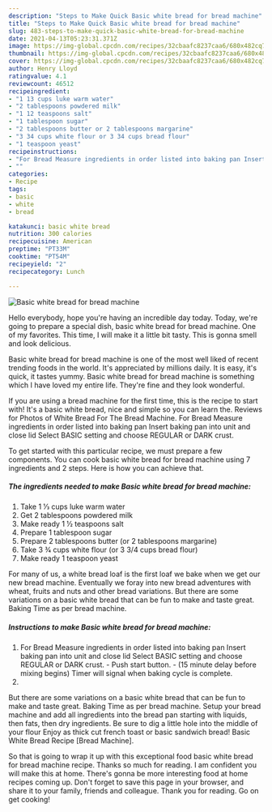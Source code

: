 ```yaml
---
description: "Steps to Make Quick Basic white bread for bread machine"
title: "Steps to Make Quick Basic white bread for bread machine"
slug: 483-steps-to-make-quick-basic-white-bread-for-bread-machine
date: 2021-04-13T05:23:31.371Z
image: https://img-global.cpcdn.com/recipes/32cbaafc8237caa6/680x482cq70/basic-white-bread-for-bread-machine-recipe-main-photo.jpg
thumbnail: https://img-global.cpcdn.com/recipes/32cbaafc8237caa6/680x482cq70/basic-white-bread-for-bread-machine-recipe-main-photo.jpg
cover: https://img-global.cpcdn.com/recipes/32cbaafc8237caa6/680x482cq70/basic-white-bread-for-bread-machine-recipe-main-photo.jpg
author: Henry Lloyd
ratingvalue: 4.1
reviewcount: 46512
recipeingredient:
- "1 13 cups luke warm water"
- "2 tablespoons powdered milk"
- "1 12 teaspoons salt"
- "1 tablespoon sugar"
- "2 tablespoons butter or 2 tablespoons margarine"
- "3 34 cups white flour or 3 34 cups bread flour"
- "1 teaspoon yeast"
recipeinstructions:
- "For Bread Measure ingredients in order listed into baking pan Insert baking pan into unit and close lid Select BASIC setting and choose REGULAR or DARK crust. Push start button. (15 minute delay before mixing begins) Timer will signal when baking cycle is complete."
- ""
categories:
- Recipe
tags:
- basic
- white
- bread

katakunci: basic white bread 
nutrition: 300 calories
recipecuisine: American
preptime: "PT33M"
cooktime: "PT54M"
recipeyield: "2"
recipecategory: Lunch

---
```



![Basic white bread for bread machine](https://img-global.cpcdn.com/recipes/32cbaafc8237caa6/680x482cq70/basic-white-bread-for-bread-machine-recipe-main-photo.jpg)

Hello everybody, hope you're having an incredible day today. Today, we're going to prepare a special dish, basic white bread for bread machine. One of my favorites. This time, I will make it a little bit tasty. This is gonna smell and look delicious.

Basic white bread for bread machine is one of the most well liked of recent trending foods in the world. It's appreciated by millions daily. It is easy, it's quick, it tastes yummy. Basic white bread for bread machine is something which I have loved my entire life. They're fine and they look wonderful.

If you are using a bread machine for the first time, this is the recipe to start with! It&#39;s a basic white bread, nice and simple so you can learn the. Reviews for Photos of White Bread For The Bread Machine. For Bread Measure ingredients in order listed into baking pan Insert baking pan into unit and close lid Select BASIC setting and choose REGULAR or DARK crust.


To get started with this particular recipe, we must prepare a few components. You can cook basic white bread for bread machine using 7 ingredients and 2 steps. Here is how you can achieve that.

<!--inarticleads1-->

##### The ingredients needed to make Basic white bread for bread machine:

1. Take 1 1⁄3 cups luke warm water
1. Get 2 tablespoons powdered milk
1. Make ready 1 1⁄2 teaspoons salt
1. Prepare 1 tablespoon sugar
1. Prepare 2 tablespoons butter (or 2 tablespoons margarine)
1. Take 3 3⁄4 cups white flour (or 3 3/4 cups bread flour)
1. Make ready 1 teaspoon yeast


For many of us, a white bread loaf is the first loaf we bake when we get our new bread machine. Eventually we foray into new bread adventures with wheat, fruits and nuts and other bread variations. But there are some variations on a basic white bread that can be fun to make and taste great. Baking Time as per bread machine. 

<!--inarticleads2-->

##### Instructions to make Basic white bread for bread machine:

1. For Bread Measure ingredients in order listed into baking pan Insert baking pan into unit and close lid Select BASIC setting and choose REGULAR or DARK crust. - Push start button. - (15 minute delay before mixing begins) Timer will signal when baking cycle is complete.
1. 


But there are some variations on a basic white bread that can be fun to make and taste great. Baking Time as per bread machine. Setup your bread machine and add all ingredients into the bread pan starting with liquids, then fats, then dry ingredients. Be sure to dig a little hole into the middle of your flour Enjoy as thick cut french toast or basic sandwich bread! Basic White Bread Recipe [Bread Machine]. 

So that is going to wrap it up with this exceptional food basic white bread for bread machine recipe. Thanks so much for reading. I am confident you will make this at home. There's gonna be more interesting food at home recipes coming up. Don't forget to save this page in your browser, and share it to your family, friends and colleague. Thank you for reading. Go on get cooking!
